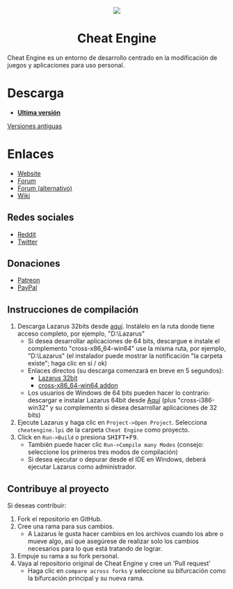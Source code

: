 
<p align="center">
    <a href="https://github.com/cheat-engine/cheat-engine/raw/master/Cheat%20Engine/images">
        <img src="https://github.com/cheat-engine/cheat-engine/raw/master/Cheat%20Engine/images/celogo.png" />
    </a>
</p>

<h1 align="center">Cheat Engine</h1>

Cheat Engine es un entorno de desarrollo centrado en la modificación de juegos y aplicaciones para uso personal.


# Descarga

  * **[Ultima versión](https://github.com/cheat-engine/cheat-engine/releases/latest)**

[Versiones antiguas](https://github.com/cheat-engine/cheat-engine/releases)


# Enlaces

  * [Website](https://www.cheatengine.org)
  * [Forum](https://forum.cheatengine.org)
  * [Forum (alternativo)](https://fearlessrevolution.com/index.php)
  * [Wiki](https://wiki.cheatengine.org/index.php?title=Main_Page)

## Redes sociales

  * [Reddit](https://reddit.com/r/cheatengine)
  * [Twitter](https://twitter.com/_cheatengine)

## Donaciones

  * [Patreon](https://www.patreon.com/cheatengine)
  * [PayPal](https://www.paypal.com/xclick/business=dark_byte%40hotmail.com&no_note=1&tax=0&lc=US)


## Instrucciones de compilación

  1.  Descarga Lazarus 32bits desde [aquí](https://sourceforge.net/projects/lazarus/files/Lazarus%20Windows%2032%20bits/Lazarus%202.0.10/). Instálelo en la ruta donde tiene acceso completo, por ejemplo, "D:\Lazarus"
      * Si desea desarrollar aplicaciones de 64 bits, descargue e instale el complemento "cross-x86_64-win64" use la misma ruta, por ejemplo, "D:\Lazarus" (el instalador puede mostrar la notificación "la carpeta existe"; haga clic en sí / ok)
      * Enlaces directos (su descarga comenzará en breve en 5 segundos):
        * [Lazarus 32bit](https://sourceforge.net/projects/lazarus/files/Lazarus%20Windows%2032%20bits/Lazarus%202.0.10/lazarus-2.0.10-fpc-3.2.0-win32.exe/download)
        * [cross-x86_64-win64 addon](https://sourceforge.net/projects/lazarus/files/Lazarus%20Windows%2032%20bits/Lazarus%202.0.10/lazarus-2.0.10-fpc-3.2.0-cross-x86_64-win64-win32.exe/download)
      * Los usuarios de Windows de 64 bits pueden hacer lo contrario: descargar e instalar Lazarus 64bit desde [Aquí](https://sourceforge.net/projects/lazarus/files/Lazarus%20Windows%2064%20bits/Lazarus%202.0.10/) (plus "cross-i386-win32" y su complemento si desea desarrollar aplicaciones de 32 bits)
  2. Ejecute Lazarus y haga clic en `Project->Open Project`. Selecciona `cheatengine.lpi` de la carpeta `Cheat Engine` como proyecto.
  3. Click en `Run->Build` o presiona <kbd>SHIFT+F9</kbd>.
      * También puede hacer clic `Run->Compile many Modes` (consejo: seleccione los primeros tres modos de compilación)
      * Si desea ejecutar o depurar desde el IDE en Windows, deberá ejecutar Lazarus como administrador.

## Contribuye al proyecto

Si deseas contribuir:
  1. Fork el repositorio en GitHub.
  2. Cree una rama para sus cambios.
      * A Lazarus le gusta hacer cambios en los archivos cuando los abre o mueve algo, así que asegúrese de realizar solo los cambios necesarios para lo que está tratando de lograr.
  3. Empuje su rama a su fork personal.
  4. Vaya al repositorio original de Cheat Engine y cree un 'Pull request'
      * Haga clic en `compare across forks` y seleccione su bifurcación como la bifurcación principal y su nueva rama.